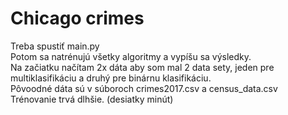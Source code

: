 # Chicago crimes

 Treba spustiť main.py  
 Potom sa natrénujú všetky algoritmy a vypíšu sa výsledky.  
 Na začiatku načítam 2x dáta aby som mal 2 data sety, jeden pre multiklasifikáciu a druhý pre 
 binárnu klasifikáciu.  
 Pôvoodné dáta sú v súboroch crimes2017.csv a census_data.csv  
 Trénovanie trvá dlhšie. (desiatky minút)
 